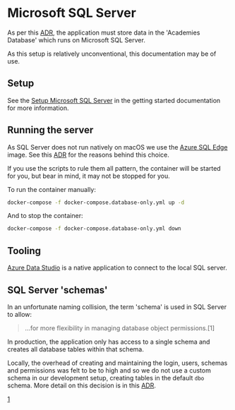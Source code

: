 # Microsoft SQL Server

As per this [ADR](./0007-use-the-academies-db-as-the-datastore.md), the
application must store data in the 'Academies Database' which runs on Microsoft
SQL Server.

As this setup is relatively unconventional, this documentation may be of use.

## Setup

See the
[Setup Microsoft SQL Server](/doc/getting-started.md#setup-microsoft-sql-server)
in the getting started documentation for more information.

## Running the server

As SQL Server does not run natively on macOS we use the
[Azure SQL Edge](https://hub.docker.com/_/microsoft-azure-sql-edge) image. See
this [ADR](./decisions/0013-use-the-microsoft-azure-sql-edge-container-image.md)
for the reasons behind this choice.

If you use the scripts to rule them all pattern, the container will be started
for you, but bear in mind, it may not be stopped for you.

To run the container manually:

```bash
docker-compose -f docker-compose.database-only.yml up -d
```

And to stop the container:

```bash
docker-compose -f docker-compose.database-only.yml down
```

## Tooling

[Azure Data Studio](https://docs.microsoft.com/en-gb/sql/azure-data-studio/download-azure-data-studio?view=sql-server-ver16)
is a native application to connect to the local SQL server.

## SQL Server 'schemas'

In an unfortunate naming collision, the term 'schema' is used in SQL Server to
allow:

> ...for more flexibility in managing database object permissions.[1]

In production, the application only has access to a single schema and creates
all database tables within that schema.

Locally, the overhead of creating and maintaining the login, users, schemas and
permissions was felt to be to high and so we do not use a custom schema in our
development setup, creating tables in the default `dbo` schema. More detail on
this decision is in this
[ADR](./decisions/0007-use-the-academies-db-as-the-datastore.md).

[1](https://docs.microsoft.com/en-us/sql/relational-databases/security/authentication-access/ownership-and-user-schema-separation?view=sql-server-ver16)
